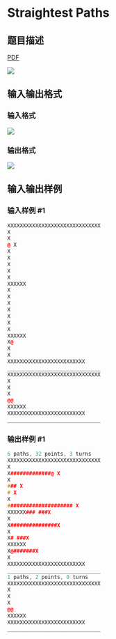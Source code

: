 # Straightest Paths

## 题目描述

[problemUrl]: https://uva.onlinejudge.org/index.php?option=com_onlinejudge&Itemid=8&category=9&page=show_problem&problem=735

[PDF](https://uva.onlinejudge.org/external/7/p794.pdf)

![](https://cdn.luogu.com.cn/upload/vjudge_pic/UVA794/12176bb5c4fc1e8284028d9f8ceea581eef36bb2.png)

## 输入输出格式

### 输入格式

![](https://cdn.luogu.com.cn/upload/vjudge_pic/UVA794/735a723144f8edce8dded4979ba58a35959b3887.png)

### 输出格式

![](https://cdn.luogu.com.cn/upload/vjudge_pic/UVA794/f29e0fb769fbac0c2296df78b98adcda84e18891.png)

## 输入输出样例

### 输入样例 #1

```cpp
XXXXXXXXXXXXXXXXXXXXXXXXXXXXXX
X
X
@ X
X
X
X
X
X
XXXXXX
X
X
X
X
X
X
X
XXXXXX
X@
X
X
XXXXXXXXXXXXXXXXXXXXXXXXX
______________________________
XXXXXXXXXXXXXXXXXXXXXXXXXXXXXX
X
X
X
@@
XXXXXX
XXXXXXXXXXXXXXXXXXXXXXXXX
______________________________
```


### 输出样例 #1

```cpp
6 paths, 32 points, 3 turns
XXXXXXXXXXXXXXXXXXXXXXXXXXXXXX
X
X#############@ X
X
### X
# X
X
##################### X
XXXXXX### ###X
X
X###############X
X
X# ###X
XXXXXX
X@#######X
X
XXXXXXXXXXXXXXXXXXXXXXXXX
______________________________
1 paths, 2 points, 0 turns
XXXXXXXXXXXXXXXXXXXXXXXXXXXXXX
X
X
X
@@
XXXXXX
XXXXXXXXXXXXXXXXXXXXXXXXX
______________________________
```


